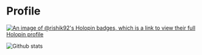 # Profile
[![An image of @rishik92's Holopin badges, which is a link to view their full Holopin profile](https://holopin.me/rishik92)](https://holopin.io/@rishik92)


![Github stats](https://github-readme-stats.vercel.app/api?username=yourGithubUsername)
